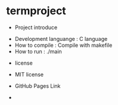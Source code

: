 # termproject
* Project introduce
- Development languange : C language
- How to compile : Compile with makefile
- How to run : ./main

* license
- MIT license

* GitHub Pages Link
- 
